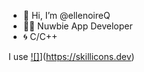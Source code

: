 - 👋 Hi, I’m @ellenoireQ
- 🧑‍💻 Nuwbie App Developer
- 🌀 C/C++

I use [![]](https://skillicons.dev/icons?i=arch&theme=light)](https://skillicons.dev)

<!---
ellenoireQ/ellenoireQ is a ✨ special ✨ repository because its `README.md` (this file) appears on your GitHub profile.
You can click the Preview link to take a look at your changes.
--->
